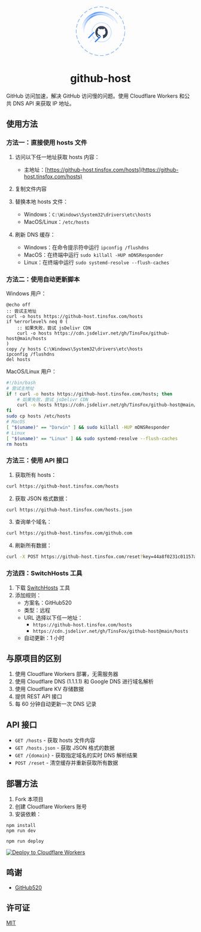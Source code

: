 <div align="center">
  <svg width="140" height="140" viewBox="0 0 140 140" xmlns="http://www.w3.org/2000/svg">
    <defs>
        <linearGradient id="speedGradient" x1="0%" y1="0%" x2="100%" y2="0%">
            <stop offset="0%" style="stop-color:#3b82f6;stop-opacity:0"/>
            <stop offset="50%" style="stop-color:#3b82f6;stop-opacity:0.8"/>
            <stop offset="100%" style="stop-color:#3b82f6;stop-opacity:0"/>
            <animate attributeName="x1" values="0%;100%;0%" dur="1.5s" repeatCount="indefinite"/>
            <animate attributeName="x2" values="100%;200%;100%" dur="1.5s" repeatCount="indefinite"/>
        </linearGradient>
    </defs>
    <g transform="translate(70,70) rotate(-30)">
        <path d="M-50,0 A50,50 0 1,1 50,0" fill="none" stroke="url(#speedGradient)" stroke-width="4">
            <animateTransform attributeName="transform" type="rotate" from="0" to="360" dur="3s" repeatCount="indefinite"/>
        </path>
        <path d="M-45,0 A45,45 0 1,1 45,0" fill="none" stroke="url(#speedGradient)" stroke-width="4">
            <animateTransform attributeName="transform" type="rotate" from="360" to="0" dur="2s" repeatCount="indefinite"/>
        </path>
    </g>
    <g transform="translate(45,45) scale(0.8)">
        <circle cx="35" cy="35" r="32" fill="none" stroke="#3b82f6" stroke-width="2" opacity="0.3">
            <animate attributeName="r" values="32;36;32" dur="2s" repeatCount="indefinite"/>
            <animate attributeName="opacity" values="0.3;0.1;0.3" dur="2s" repeatCount="indefinite"/>
        </circle>
        <path d="M35 14c-11.6 0-21 9.4-21 21 0 9.3 6 17.1 14.3 19.9 1 .2 1.4-.5 1.4-1 0-.5 0-1.8-.1-3.5-5.8 1.3-7.1-2.8-7.1-2.8-1-2.4-2.3-3.1-2.3-3.1-1.9-1.3.1-1.3.1-1.3 2.1.1 3.2 2.2 3.2 2.2 1.9 3.2 4.9 2.3 6.1 1.7.2-1.4.7-2.3 1.3-2.8-4.7-.5-9.6-2.3-9.6-10.4 0-2.3.8-4.2 2.2-5.6-.2-.5-.9-2.7.2-5.6 0 0 1.8-.6 5.8 2.2 1.7-.5 3.5-.7 5.2-.7 1.8 0 3.6.2 5.2.7 4-2.7 5.8-2.2 5.8-2.2 1.1 2.9.4 5 .2 5.6 1.4 1.5 2.2 3.3 2.2 5.6 0 8.1-4.9 9.8-9.6 10.3.8.7 1.4 2 1.4 3.9 0 2.8-.1 5.1-.1 5.8 0 .6.4 1.2 1.4 1 8.3-2.8 14.3-10.6 14.3-19.9 0-11.6-9.4-21-21-21z" fill="#374151">
            <animateTransform attributeName="transform" type="rotate" values="0 35 35;5 35 35;0 35 35;-5 35 35;0 35 35" dur="3s" repeatCount="indefinite"/>
        </path>
    </g>
    <g transform="translate(70,70)">
        <g transform="rotate(-45)">
            <line x1="-40" y1="0" x2="-20" y2="0" stroke="#3b82f6" stroke-width="3" stroke-linecap="round">
                <animate attributeName="opacity" values="0;0.8;0" dur="1s" repeatCount="indefinite"/>
                <animate attributeName="x1" values="-40;-35;-40" dur="1s" repeatCount="indefinite"/>
            </line>
            <line x1="-30" y1="10" x2="-10" y2="10" stroke="#3b82f6" stroke-width="3" stroke-linecap="round">
                <animate attributeName="opacity" values="0;0.8;0" dur="1s" repeatCount="indefinite" begin="0.2s"/>
                <animate attributeName="x1" values="-30;-25;-30" dur="1s" repeatCount="indefinite"/>
            </line>
            <line x1="-35" y1="-10" x2="-15" y2="-10" stroke="#3b82f6" stroke-width="3" stroke-linecap="round">
                <animate attributeName="opacity" values="0;0.8;0" dur="1s" repeatCount="indefinite" begin="0.4s"/>
                <animate attributeName="x1" values="-35;-30;-35" dur="1s" repeatCount="indefinite"/>
            </line>
        </g>
    </g>
    <circle cx="70" cy="70" r="65" fill="none" stroke="#3b82f6" stroke-width="2" stroke-dasharray="10 5" opacity="0.5">
        <animateTransform attributeName="transform" type="rotate" from="0 70 70" to="360 70 70" dur="8s" repeatCount="indefinite"/>
        <animate attributeName="stroke-dashoffset" values="0;-30" dur="2s" repeatCount="indefinite"/>
    </circle>
  </svg>

  <h1>github-host</h1>
</div>


GitHub 访问加速，解决 GitHub 访问慢的问题。使用 Cloudflare Workers 和公共 DNS API 来获取 IP 地址。

## 使用方法

### 方法一：直接使用 hosts 文件

1. 访问以下任一地址获取 hosts 内容：
   - 主地址：[https://github-host.tinsfox.com/hosts](https://github-host.tinsfox.com/hosts)

2. 复制文件内容
3. 替换本地 hosts 文件：
   - Windows：`C:\Windows\System32\drivers\etc\hosts`
   - MacOS/Linux：`/etc/hosts`
4. 刷新 DNS 缓存：
   - Windows：在命令提示符中运行 `ipconfig /flushdns`
   - MacOS：在终端中运行 `sudo killall -HUP mDNSResponder`
   - Linux：在终端中运行 `sudo systemd-resolve --flush-caches`

### 方法二：使用自动更新脚本

Windows 用户：
```batch
@echo off
:: 尝试主地址
curl -o hosts https://github-host.tinsfox.com/hosts
if %errorlevel% neq 0 (
    :: 如果失败，尝试 jsDelivr CDN
    curl -o hosts https://cdn.jsdelivr.net/gh/TinsFox/github-host@main/hosts
)
copy /y hosts C:\Windows\System32\drivers\etc\hosts
ipconfig /flushdns
del hosts
```

MacOS/Linux 用户：
```bash
#!/bin/bash
# 尝试主地址
if ! curl -o hosts https://github-host.tinsfox.com/hosts; then
    # 如果失败，尝试 jsDelivr CDN
    curl -o hosts https://cdn.jsdelivr.net/gh/TinsFox/github-host@main/hosts
fi
sudo cp hosts /etc/hosts
# MacOS
[ "$(uname)" == "Darwin" ] && sudo killall -HUP mDNSResponder
# Linux
[ "$(uname)" == "Linux" ] && sudo systemd-resolve --flush-caches
rm hosts
```

### 方法三：使用 API 接口

1. 获取所有 hosts：
```bash
curl https://github-host.tinsfox.com/hosts
```

2. 获取 JSON 格式数据：
```bash
curl https://github-host.tinsfox.com/hosts.json
```

3. 查询单个域名：
```bash
curl https://github-host.tinsfox.com/github.com
```

4. 刷新所有数据：
```bash
curl -X POST https://github-host.tinsfox.com/reset?key=44a8f0231c01157a14765cd3b2f2138f
```

### 方法四：SwitchHosts 工具

1. 下载 [SwitchHosts](https://github.com/oldj/SwitchHosts) 工具
2. 添加规则：
   - 方案名：GitHub520
   - 类型：远程
   - URL 选择以下任一地址：
     - `https://github-host.tinsfox.com/hosts`
     - `https://cdn.jsdelivr.net/gh/TinsFox/github-host@main/hosts`
   - 自动更新：1 小时

## 与原项目的区别

1. 使用 Cloudflare Workers 部署，无需服务器
2. 使用 Cloudflare DNS (1.1.1.1) 和 Google DNS 进行域名解析
3. 使用 Cloudflare KV 存储数据
4. 提供 REST API 接口
5. 每 60 分钟自动更新一次 DNS 记录

## API 接口

- `GET /hosts` - 获取 hosts 文件内容
- `GET /hosts.json` - 获取 JSON 格式的数据
- `GET /{domain}` - 获取指定域名的实时 DNS 解析结果
- `POST /reset` - 清空缓存并重新获取所有数据

## 部署方法

1. Fork 本项目
2. 创建 Cloudflare Workers 账号
3. 安装依赖：

```
npm install
npm run dev
```

```
npm run deploy
```
[![Deploy to Cloudflare Workers](https://deploy.workers.cloudflare.com/button)](https://deploy.workers.cloudflare.com/?url=https://github.com/TinsFox/github-host)

## 鸣谢

- [GitHub520](https://github.com/521xueweihan/GitHub520)


## 许可证

[MIT](./LICENSE)
